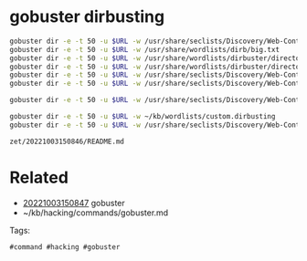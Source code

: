 # gobuster dirbusting
```bash
gobuster dir -e -t 50 -u $URL -w /usr/share/seclists/Discovery/Web-Content/directory-list-2.3-big.txt
gobuster dir -e -t 50 -u $URL -w /usr/share/wordlists/dirb/big.txt
gobuster dir -e -t 50 -u $URL -w /usr/share/wordlists/dirbuster/directory-list-2.3-medium.txt
gobuster dir -e -t 50 -u $URL -w /usr/share/wordlists/dirbuster/directory-list-lowercase-2.3-medium.txt
gobuster dir -e -t 50 -u $URL -w /usr/share/seclists/Discovery/Web-Content/raft-large-directories.txt
gobuster dir -e -t 50 -u $URL -w /usr/share/seclists/Discovery/Web-Content/raft-medium-directories.txt

gobuster dir -e -t 50 -u $URL -w /usr/share/seclists/Discovery/Web-Content/Common-DB-Backups.txt

gobuster dir -e -t 50 -u $URL -w ~/kb/wordlists/custom.dirbusting
gobuster dir -e -t 50 -u $URL -w /usr/share/seclists/Discovery/Web-Content/common.txt
```

` zet/20221003150846/README.md `

# Related

- [20221003150847](/zet/20221003150847/README.md) gobuster
- ~/kb/hacking/commands/gobuster.md

Tags:

    #command #hacking #gobuster 
